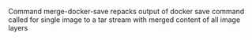 Command merge-docker-save repacks output of docker save command called for
single image to a tar stream with merged content of all image layers
